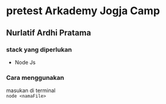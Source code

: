 # pretest Arkademy Jogja Camp
## Nurlatif Ardhi Pratama
### stack yang diperlukan 
- Node Js

### Cara menggunakan
masukan di terminal  
``` node <namaFile> ```